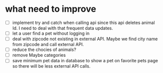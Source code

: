 # what need to improve
- [ ] implement try and catch when calling api since this api deletes animal Id. I need to deal with that frequent data updates.
- [ ] let a user find a pet without logging in
- [ ] deal with zipcode not existing in external API. Maybe we find city name from zipcode and call external API.
- [ ] reduce the chocies of animals?
- [ ] remove Maybe categories
- [ ] save minimum pet data in database to show a pet on favorite pets page so there will be less external API calls.